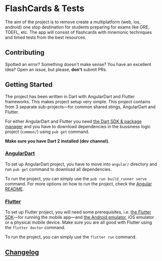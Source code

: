 # FlashCards & Tests

The aim of the project is to remove create a multiplatform (web, ios, android) one stop destination for students preparing for exams like GRE, TOEFL, etc. The app will consist of flashcards with mnemonic techniques and timed tests from the best resources.

## Contributing

Spotted an error? Something doesn't make sense? You have an excellent idea? Open an issue, but please, **don't** submit PRs. 
## Getting Started

The project has been written in Dart with AngularDart and Flutter frameworks. This makes project setup very simple. This project contains from 3 separate sub-projects—for common shared stings, AngularDart and Flutter.

For either AngularDart and Flutter you need [the Dart SDK & package manager](https://www.dartlang.org/guides/get-started) and you have to download dependencies in the bussiness logic project (`common/`) using `pub get` command.

**Make sure you have Dart 2 installed (dev channel).**

### [AngularDart](angular)

To set up AngularDart project, you have to move into `angular/` directory and run `pub get` command to download all dependencies.

To run the project, you can simply use the `pub run build_runner serve` command. For more options on how to run the project, check the [Angular README](angular).

### [Flutter](flutter)

To set up Flutter project, you will need some prerequisites, i.e. [the Flutter SDK](https://flutter.io/setup)—for running the mobile app—and [the Android emulator](https://developer.android.com/studio/index.html), iOS emulator or a physical mobile device. Make sure you are all good with Flutter using the `flutter doctor` command.

To run the project, you can simply use the `flutter run` command.

## [Changelog](CHANGELOG.md)

